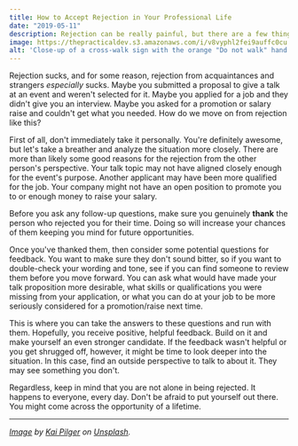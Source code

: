 ```yaml
---
title: How to Accept Rejection in Your Professional Life
date: "2019-05-11"
description: Rejection can be really painful, but there are a few things you can try to move forward in a healthy and positive direction.
image: https://thepracticaldev.s3.amazonaws.com/i/v8vyphl2fei9auffc0cu.jpg
alt: 'Close-up of a cross-walk sign with the orange "Do not walk" hand displayed.'
---
```


Rejection sucks, and for some reason, rejection from acquaintances and strangers _especially_ sucks. Maybe you submitted a proposal to give a talk at an event and weren't selected for it. Maybe you applied for a job and they didn't give you an interview. Maybe you asked for a promotion or salary raise and couldn't get what you needed. How do we move on from rejection like this?

First of all, don't immediately take it personally. You're definitely awesome, but let's take a breather and analyze the situation more closely. There are more than likely some good reasons for the rejection from the other person's perspective. Your talk topic may not have aligned closely enough for the event's purpose. Another applicant may have been more qualified for the job. Your company might not have an open position to promote you to or enough money to raise your salary.

Before you ask any follow-up questions, make sure you genuinely **thank** the person who rejected you for their time. Doing so will increase your chances of them keeping you mind for future opportunities.

Once you've thanked them, then consider some potential questions for feedback. You want to make sure they don't sound bitter, so if you want to double-check your wording and tone, see if you can find someone to review them before you move forward. You can ask what would have made your talk proposition more desirable, what skills or qualifications you were missing from your application, or what you can do at your job to be more seriously considered for a promotion/raise next time.

This is where you can take the answers to these questions and run with them. Hopefully, you receive positive, helpful feedback. Build on it and make yourself an even stronger candidate. If the feedback wasn't helpful or you get shrugged off, however, it might be time to look deeper into the situation. In this case, find an outside perspective to talk to about it. They may see something you don't.

Regardless, keep in mind that you are not alone in being rejected. It happens to everyone, every day. Don't be afraid to put yourself out there. You might come across the opportunity of a lifetime.

---

_[Image](https://unsplash.com/photos/1k3vsv7iIIc) by [Kai Pilger](https://unsplash.com/@kaip) on [Unsplash](https://unsplash.com)._
